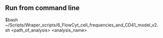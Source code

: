 ## Run from command line

\$bash ~/Scripts/Wraper_scripts/6_FlowCyt_cell_frequencies_and_CD41_model_v2.sh \<path_of_analysis\> \<analysis_name\>